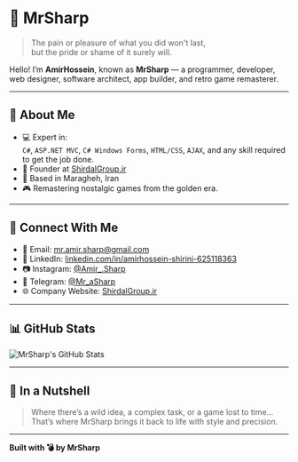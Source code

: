 # 👑 MrSharp

> The pain or pleasure of what you did won't last,  
> but the pride or shame of it surely will.

Hello! I’m **AmirHossein**, known as **MrSharp** — a programmer, developer, web designer, software architect, app builder, and retro game remasterer.

---

## 💼 About Me

- 💻 Expert in:  
  `C#`, `ASP.NET MVC`, `C# Windows Forms`, `HTML/CSS`, `AJAX`, and any skill required to get the job done.
- 🏢 Founder at [ShirdalGroup.ir](https://shirdalgroup.ir)
- 📍 Based in Maragheh, Iran  
- 🎮 Remastering nostalgic games from the golden era.

---

## 🔗 Connect With Me

- 📧 Email: [mr.amir.sharp@gmail.com](mailto:mr.amir.sharp@gmail.com)  
- 💼 LinkedIn: [linkedin.com/in/amirhossein-shirini-625118363](https://linkedin.com/in/amirhossein-shirini-625118363)  
- 📷 Instagram: [@Amir_.Sharp](https://instagram.com/Amir_.Sharp)  
- 💬 Telegram: [@Mr_aSharp](https://t.me/Mr_aSharp)  
- 🌐 Company Website: [ShirdalGroup.ir](https://shirdalgroup.ir)

---

## 📊 GitHub Stats

![MrSharp's GitHub Stats](https://github-readme-stats.vercel.app/api?username=amiirsharp&show_icons=true&theme=tokyonight)  

---

## 🧠 In a Nutshell

> Where there’s a wild idea, a complex task, or a game lost to time...  
> That’s where MrSharp brings it back to life with style and precision.

---

**Built with 💣 by MrSharp**
